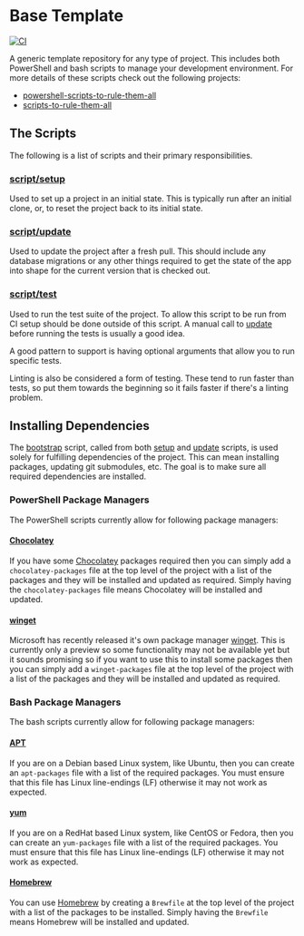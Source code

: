 # Base Template

[![CI](https://github.com/peteoshea/base-template/workflows/CI/badge.svg)](https://github.com/peteoshea/base-template/actions)

A generic template repository for any type of project.
This includes both PowerShell and bash scripts to manage your development environment.
For more details of these scripts check out the following projects:
- [powershell-scripts-to-rule-them-all](https://github.com/peteoshea/powershell-scripts-to-rule-them-all)
- [scripts-to-rule-them-all](https://github.com/peteoshea/scripts-to-rule-them-all)

## The Scripts

The following is a list of scripts and their primary responsibilities.

### [script/setup][setup]

Used to set up a project in an initial state.
This is typically run after an initial clone, or, to reset the project back to its initial state.

### [script/update][update]

Used to update the project after a fresh pull.
This should include any database migrations or any other things required to get the state of the app into shape for the current version that is checked out.

### [script/test][test]

Used to run the test suite of the project.
To allow this script to be run from CI setup should be done outside of this script.
A manual call to [update][update] before running the tests is usually a good idea.

A good pattern to support is having optional arguments that allow you to run specific tests.

Linting is also be considered a form of testing.
These tend to run faster than tests, so put them towards the beginning so it fails faster if there's a linting problem.

## Installing Dependencies

The [bootstrap][bootstrap] script, called from both [setup][setup] and [update][update] scripts,
is used solely for fulfilling dependencies of the project.
This can mean installing packages, updating git submodules, etc.
The goal is to make sure all required dependencies are installed.

### PowerShell Package Managers

The PowerShell scripts currently allow for following package managers:

#### [Chocolatey](https://chocolatey.org/)

If you have some [Chocolatey](https://chocolatey.org/) packages required then you can simply add a
`chocolatey-packages` file at the top level of the project with a list of the packages and they
will be installed and updated as required.
Simply having the `chocolatey-packages` file means Chocolatey will be installed and updated.

#### [winget](https://github.com/microsoft/winget-cli)

Microsoft has recently released it's own package manager
[winget](https://github.com/microsoft/winget-cli).
This is currently only a preview so some functionality may not be available yet but it sounds
promising so if you want to use this to install some packages then you can simply add a
`winget-packages` file at the top level of the project with a list of the packages and they will be
installed and updated as required.

### Bash Package Managers

The bash scripts currently allow for following package managers:

#### [APT](https://en.wikipedia.org/wiki/APT_(software))

If you are on a Debian based Linux system, like Ubuntu, then you can create an `apt-packages` file with a list of the required packages.
You must ensure that this file has Linux line-endings (LF) otherwise it may not work as expected.

#### [yum](https://en.wikipedia.org/wiki/Yum_(software))

If you are on a RedHat based Linux system, like CentOS or Fedora, then you can create an `yum-packages` file with a list of the required packages.
You must ensure that this file has Linux line-endings (LF) otherwise it may not work as expected.

#### [Homebrew](https://brew.sh/)

You can use [Homebrew](https://brew.sh/) by creating a `Brewfile` at the top level of the project with a list of the packages to be installed.
Simply having the `Brewfile` means Homebrew will be installed and updated.

[bootstrap]: script/bin/bootstrap
[ci.yml]: .github/wokflows/ci.yml
[setup]: script/setup
[test]: script/test
[update]: script/update
